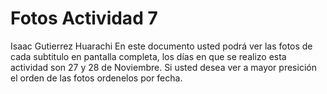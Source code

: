 # Fotos Actividad 7
Isaac Gutierrez Huarachi
En este documento usted podrá ver las fotos de cada subtitulo en pantalla completa, los días en que se realizo esta actividad son 27 y 28 de Noviembre.
Si usted desea ver a mayor presición el orden de las fotos ordenelos por fecha.

